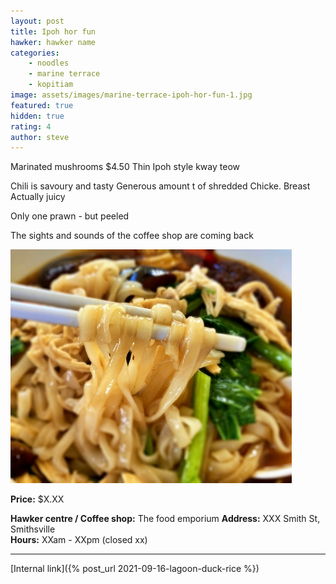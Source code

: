 ```yaml
---
layout: post
title: Ipoh hor fun
hawker: hawker name
categories: 
    - noodles
    - marine terrace
    - kopitiam
image: assets/images/marine-terrace-ipoh-hor-fun-1.jpg
featured: true
hidden: true
rating: 4
author: steve
---
```


Marinated mushrooms
$4.50
 Thin Ipoh style kway teow

Chili is savoury and tasty
Generous amount t of shredded Chicke. Breast 
Actually juicy 

Only one prawn - but peeled

The sights and sounds of the coffee shop are coming back 

![Silky hor fun](/assets/images/marine-terrace-ipoh-hor-fun-2.jpg "Silky hor fun")

**Price:** $X.XX  

**Hawker centre / Coffee shop:** The food emporium
**Address:** XXX Smith St, Smithsville  
**Hours:** XXam - XXpm (closed xx)  

***  



[Internal link]({% post_url 2021-09-16-lagoon-duck-rice %})